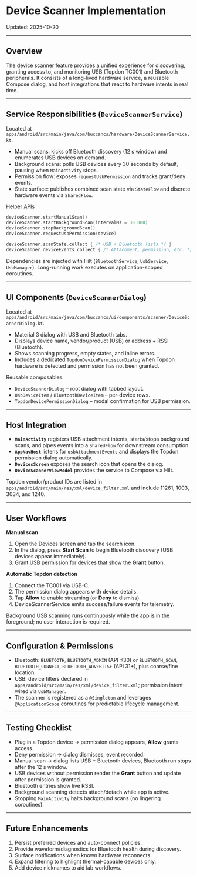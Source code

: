 # Device Scanner Implementation

Updated: 2025-10-20

---

## Overview

The device scanner feature provides a unified experience for discovering,
granting access to, and monitoring USB (Topdon TC001) and Bluetooth peripherals.
It consists of a long-lived hardware service, a reusable Compose dialog, and
host integrations that react to hardware intents in real time.

---

## Service Responsibilities (`DeviceScannerService`)

Located at `apps/android/src/main/java/com/buccancs/hardware/DeviceScannerService.kt`.

- Manual scans: kicks off Bluetooth discovery (12 s window) and enumerates USB
  devices on demand.
- Background scans: polls USB devices every 30 seconds by default, pausing when
  `MainActivity` stops.
- Permission flow: exposes `requestUsbPermission` and tracks grant/deny events.
- State surface: publishes combined scan state via `StateFlow` and discrete
  hardware events via `SharedFlow`.

Helper APIs

```kotlin
deviceScanner.startManualScan()
deviceScanner.startBackgroundScan(intervalMs = 30_000)
deviceScanner.stopBackgroundScan()
deviceScanner.requestUsbPermission(device)

deviceScanner.scanState.collect { /* USB + Bluetooth lists */ }
deviceScanner.deviceEvents.collect { /* Attachment, permission, etc. */ }
```

Dependencies are injected with Hilt (`BluetoothService`, `UsbService`,
`UsbManager`). Long-running work executes on application-scoped coroutines.

---

## UI Components (`DeviceScannerDialog`)

Located at `apps/android/src/main/java/com/buccancs/ui/components/scanner/DeviceScannerDialog.kt`.

- Material 3 dialog with USB and Bluetooth tabs.
- Displays device name, vendor/product (USB) or address + RSSI (Bluetooth).
- Shows scanning progress, empty states, and inline errors.
- Includes a dedicated `TopdonDevicePermissionDialog` when Topdon hardware is
  detected and permission has not been granted.

Reusable composables:

- `DeviceScannerDialog` – root dialog with tabbed layout.
- `UsbDeviceItem` / `BluetoothDeviceItem` – per-device rows.
- `TopdonDevicePermissionDialog` – modal confirmation for USB permission.

---

## Host Integration

- **`MainActivity`** registers USB attachment intents, starts/stops background
  scans, and pipes events into a `SharedFlow` for downstream consumption.
- **`AppNavHost`** listens for `usbAttachmentEvents` and displays the Topdon
  permission dialog automatically.
- **`DevicesScreen`** exposes the search icon that opens the dialog.
- **`DeviceScannerViewModel`** provides the service to Compose via Hilt.

Topdon vendor/product IDs are listed in `apps/android/src/main/res/xml/device_filter.xml`
and include 11261, 1003, 3034, and 1240.

---

## User Workflows

**Manual scan**

1. Open the Devices screen and tap the search icon.
2. In the dialog, press **Start Scan** to begin Bluetooth discovery (USB devices
   appear immediately).
3. Grant USB permission for devices that show the **Grant** button.

**Automatic Topdon detection**

1. Connect the TC001 via USB-C.
2. The permission dialog appears with device details.
3. Tap **Allow** to enable streaming (or **Deny** to dismiss).
4. DeviceScannerService emits success/failure events for telemetry.

Background USB scanning runs continuously while the app is in the foreground; no
user interaction is required.

---

## Configuration & Permissions

- Bluetooth: `BLUETOOTH`, `BLUETOOTH_ADMIN` (API ≤30) or `BLUETOOTH_SCAN`,
  `BLUETOOTH_CONNECT`, `BLUETOOTH_ADVERTISE` (API 31+), plus coarse/fine
  location.
- USB: device filters declared in `apps/android/src/main/res/xml/device_filter.xml`;
  permission intent wired via `UsbManager`.
- The scanner is registered as a `@Singleton` and leverages `@ApplicationScope`
  coroutines for predictable lifecycle management.

---

## Testing Checklist

- Plug in a Topdon device → permission dialog appears, **Allow** grants access.
- Deny permission → dialog dismisses, event recorded.
- Manual scan → dialog lists USB + Bluetooth devices, Bluetooth run stops after
  the 12 s window.
- USB devices without permission render the **Grant** button and update after
  permission is granted.
- Bluetooth entries show live RSSI.
- Background scanning detects attach/detach while app is active.
- Stopping `MainActivity` halts background scans (no lingering coroutines).

---

## Future Enhancements

1. Persist preferred devices and auto-connect policies.
2. Provide waveform/diagnostics for Bluetooth health during discovery.
3. Surface notifications when known hardware reconnects.
4. Expand filtering to highlight thermal-capable devices only.
5. Add device nicknames to aid lab workflows.
